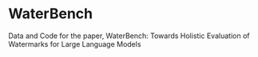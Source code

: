 # WaterBench
Data and Code for the paper, WaterBench: Towards Holistic Evaluation of Watermarks for Large Language Models  
